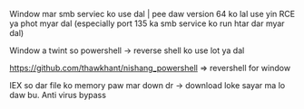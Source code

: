 
Window mar smb serviec ko use dal | pee daw version 64 ko lal use yin RCE ya phot myar dal (especially port 135 ka smb service ko run htar dar myar dal)


Window a twint so powershell -> reverse shell ko use lot ya dal

https://github.com/thawkhant/nishang_powershell    => revershell for window

IEX so dar file ko memory paw mar down dr -> download loke sayar ma lo daw bu. Anti virus bypass
